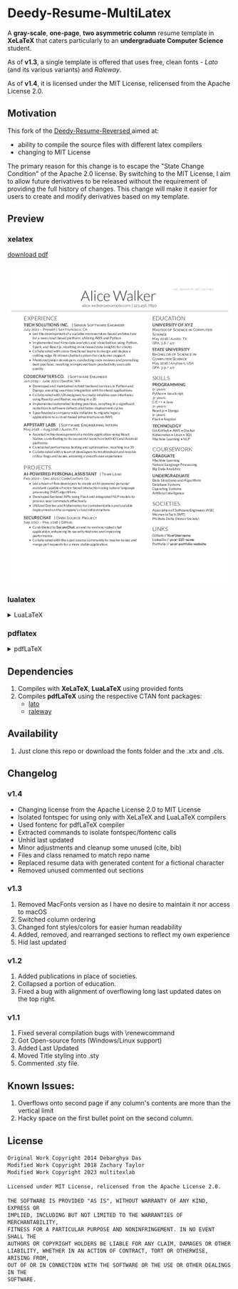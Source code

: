 Deedy-Resume-MultiLatex
=========================

A **gray-scale**, **one-page**, **two asymmetric column** resume template in **XeLaTeX** that caters particularly to an **undergraduate Computer Science** student.

As of **v1.3**, a single template is offered that uses free, clean fonts - *Lato* (and its various variants) and *Raleway*.

As of **v1.4**, it is licensed under the MIT License, relicensed from the Apache License 2.0.

## Motivation

This fork of the [Deedy-Resume-Reversed
](https://github.com/ZDTaylor/Deedy-Resume-Reversed) aimed at:

 - ability to compile the source files with different latex compilers
 - changing to MIT License

 The primary reason for this change is to escape the "State Change Condition"
 of the Apache 2.0 license. By switching to the MIT License, I aim to allow
 future derivatives to be released without the requirement of providing the
 full history of changes. This change will make it easier for users to create
 and modify derivatives based on my template.

## Preview

### xelatex

[download pdf](./out/xelatex/deedy-resume-multilatex.pdf) <br/>

![alt tag](./out/xelatex/deedy-resume-multilatex.png)

### lualatex

<details>
   <summary>LuaLaTeX</summary>

   [download pdf](./out/lualatex/deedy-resume-multilatex.pdf) <br/>

   ![alt tag](./out/lualatex/deedy-resume-multilatex.png)

</details>

### pdflatex

<details>
   <summary>pdfLaTeX</summary>

   [download pdf](./out/pdflatex/deedy-resume-multilatex.pdf) <br/>

   ![alt tag](./out/pdflatex/deedy-resume-multilatex.png)

</details>

## Dependencies

1. Compiles with **XeLaTeX**, **LuaLaTeX** using provided fonts
1. Compiles **pdfLaTeX** using the respective CTAN font packages:
   - [lato](https://ctan.org/pkg/lato)
   - [raleway](https://ctan.org/pkg/raleway)

## Availability

1. Just clone this repo or download the fonts folder and the .xtx and .cls.
<!--
2. **Overleaf**.com (formerly **WriteLatex**.com) (v1 fonts/colors changed) - [compilable online](https://www.writelatex.com/templates/deedy-resume/sqdbztjjghvz#.U2H9Kq1dV18)
-->

## Changelog
### v1.4
 - Changing license from the Apache License 2.0 to MIT License
 - Isolated fontspec for using only with XeLaTeX and LuaLaTeX compilers
 - Used fontenc for pdfLaTeX compiler
 - Extracted commands to isolate fontspec/fontenc calls
 - Unhid last updated
 - Minor adjustments and cleanup some unused (cite, bib)
 - Files and class renamed to match repo name
 - Replaced resume data with generated content for a fictional character
 - Removed unused commented out sections

### v1.3
 1. Removed MacFonts version as I have no desire to maintain it nor access to macOS
 2. Switched column ordering
 3. Changed font styles/colors for easier human readability
 4. Added, removed, and rearranged sections to reflect my own experience
 5. Hid last updated

### v1.2
 1. Added publications in place of societies.
 2. Collapsed a portion of education.
 3. Fixed a bug with alignment of overflowing long last updated dates on the top right.

### v1.1
 1. Fixed several compilation bugs with \renewcommand
 2. Got Open-source fonts (Windows/Linux support)
 3. Added Last Updated
 4. Moved Title styling into .sty
 5. Commented .sty file.

## Known Issues:
1. Overflows onto second page if any column's contents are more than the vertical limit
2. Hacky space on the first bullet point on the second column.

## License
    Original Work Copyright 2014 Debarghya Das
    Modified Work Copyright 2018 Zachary Taylor
    Modified Work Copyright 2023 multitexlab

    Licensed under MIT License, relicensed from the Apache License 2.0.

    THE SOFTWARE IS PROVIDED "AS IS", WITHOUT WARRANTY OF ANY KIND, EXPRESS OR
    IMPLIED, INCLUDING BUT NOT LIMITED TO THE WARRANTIES OF MERCHANTABILITY,
    FITNESS FOR A PARTICULAR PURPOSE AND NONINFRINGEMENT. IN NO EVENT SHALL THE
    AUTHORS OR COPYRIGHT HOLDERS BE LIABLE FOR ANY CLAIM, DAMAGES OR OTHER
    LIABILITY, WHETHER IN AN ACTION OF CONTRACT, TORT OR OTHERWISE, ARISING FROM,
    OUT OF OR IN CONNECTION WITH THE SOFTWARE OR THE USE OR OTHER DEALINGS IN THE
    SOFTWARE.
